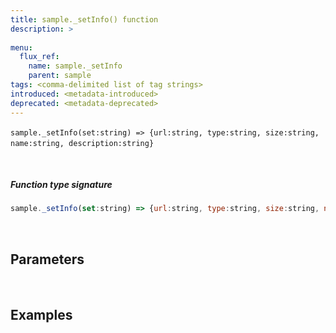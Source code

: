 ```yaml
---
title: sample._setInfo() function
description: >
  
menu:
  flux_ref:
    name: sample._setInfo
    parent: sample
tags: <comma-delimited list of tag strings>
introduced: <metadata-introduced>
deprecated: <metadata-deprecated>
---
```

​
`sample._setInfo(set:string) => {url:string, type:string, size:string, name:string, description:string}` 
​

​
##### Function type signature
```js
sample._setInfo(set:string) => {url:string, type:string, size:string, name:string, description:string}
```
​
## Parameters
​


## Examples
​
